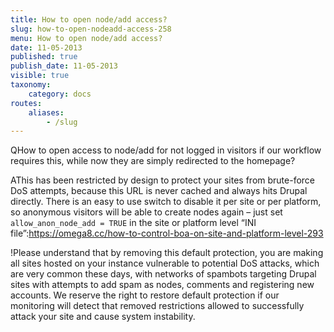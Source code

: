 ```yaml
---
title: How to open node/add access?
slug: how-to-open-nodeadd-access-258
menu: How to open node/add access?
date: 11-05-2013
published: true
publish_date: 11-05-2013
visible: true
taxonomy:
    category: docs
routes:
    aliases:
        - /slug
---
```


<a name="node-q"></a>

QHow to open access to node/add for not logged in visitors if our workflow requires this, while now they are simply redirected to the homepage?

<a name="node-a"></a>

AThis has been restricted by design to protect your sites from brute-force DoS attempts, because this URL is never cached and always hits Drupal directly. There is an easy to use switch to disable it per site or per platform, so anonymous visitors will be able to create nodes again – just set ` allow_anon_node_add = TRUE` in the site or platform level “INI file”:https://omega8.cc/how-to-control-boa-on-site-and-platform-level-293

<a name="node-b"></a>

!Please understand that by removing this default protection, you are making all sites hosted on your instance vulnerable to potential DoS attacks, which are very common these days, with networks of spambots targeting Drupal sites with attempts to add spam as nodes, comments and registering new accounts. We reserve the right to restore default protection if our monitoring will detect that removed restrictions allowed to successfully attack your site and cause system instability.